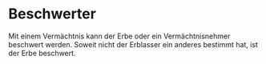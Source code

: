 # Beschwerter

Mit einem Vermächtnis kann der Erbe oder ein Vermächtnisnehmer beschwert werden. Soweit nicht der Erblasser ein anderes bestimmt hat, ist der Erbe beschwert. 

